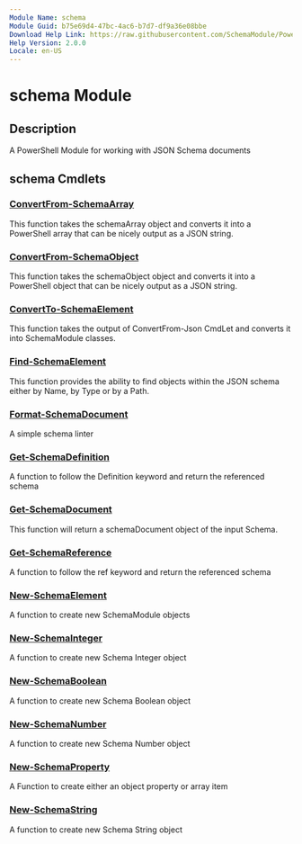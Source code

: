 ```yaml
---
Module Name: schema
Module Guid: b75e69d4-47bc-4ac6-b7d7-df9a36e08bbe
Download Help Link: https://raw.githubusercontent.com/SchemaModule/PowerShell/master/cabs/
Help Version: 2.0.0
Locale: en-US
---
```


# schema Module

## Description

A PowerShell Module for working with JSON Schema documents

## schema Cmdlets

### [ConvertFrom-SchemaArray](ConvertFrom-SchemaArray.md)

This function takes the schemaArray object and converts it into a PowerShell array
that can be nicely output as a JSON string.

### [ConvertFrom-SchemaObject](ConvertFrom-SchemaObject.md)

This function takes the schemaObject object and converts it into a PowerShell object
that can be nicely output as a JSON string.

### [ConvertTo-SchemaElement](ConvertTo-SchemaElement.md)

This function takes the output of ConvertFrom-Json CmdLet and converts it into
SchemaModule classes.

### [Find-SchemaElement](Find-SchemaElement.md)

This function provides the ability to find objects within the JSON schema either
by Name, by Type or by a Path.

### [Format-SchemaDocument](Format-SchemaDocument.md)

A simple schema linter

### [Get-SchemaDefinition](Get-SchemaDefinition.md)

A function to follow the Definition keyword and return the referenced schema

### [Get-SchemaDocument](Get-SchemaDocument.md)

This function will return a schemaDocument object of the input Schema.

### [Get-SchemaReference](Get-SchemaReference.md)

A function to follow the ref keyword and return the referenced schema

### [New-SchemaElement](New-SchemaElement.md)

A function to create new SchemaModule objects

### [New-SchemaInteger](New-SchemaInteger.md)

A function to create new Schema Integer object

### [New-SchemaBoolean](New-SchemaBoolean.md)

A function to create new Schema Boolean object

### [New-SchemaNumber](New-SchemaNumber.md)

A function to create new Schema Number object

### [New-SchemaProperty](New-SchemaProperty.md)

A Function to create either an object property or array item

### [New-SchemaString](New-SchemaString.md)

A function to create new Schema String object
